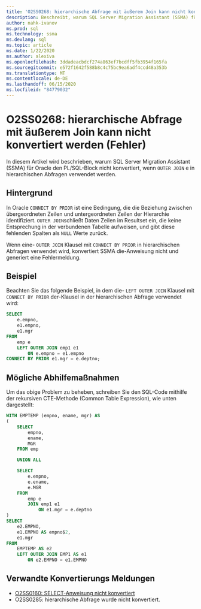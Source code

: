 ```yaml
---
title: 'O2SS0268: hierarchische Abfrage mit äußerem Join kann nicht konvertiert werden (Fehler)'
description: Beschreibt, warum SQL Server Migration Assistant (SSMA) für Oracle den PL/SQL-Block nicht konvertiert, wenn äußere Joins in hierarchischen Abfragen verwendet werden.
author: nahk-ivanov
ms.prod: sql
ms.technology: ssma
ms.devlang: sql
ms.topic: article
ms.date: 1/22/2020
ms.author: alexiva
ms.openlocfilehash: 3ddadeacbdcf274a863ef7bcdff5fb3954f165fa
ms.sourcegitcommit: e572f1642f588b8c4c75bc9ea6adf4ccd48a353b
ms.translationtype: MT
ms.contentlocale: de-DE
ms.lasthandoff: 06/15/2020
ms.locfileid: "84779032"
---
```

# <a name="o2ss0268-hierarchical-query-with-outer-join-cannot-be-converted-error"></a>O2SS0268: hierarchische Abfrage mit äußerem Join kann nicht konvertiert werden (Fehler)

In diesem Artikel wird beschrieben, warum SQL Server Migration Assistant (SSMA) für Oracle den PL/SQL-Block nicht konvertiert, wenn `OUTER JOIN` e in hierarchischen Abfragen verwendet werden.

## <a name="background"></a>Hintergrund

In Oracle `CONNECT BY PRIOR` ist eine Bedingung, die die Beziehung zwischen übergeordneten Zeilen und untergeordneten Zeilen der Hierarchie identifiziert. `OUTER JOIN`schließt Daten Zeilen im Resultset ein, die keine Entsprechung in der verbundenen Tabelle aufweisen, und gibt diese fehlenden Spalten als `NULL` Werte zurück.

Wenn eine- `OUTER JOIN` Klausel mit `CONNECT BY PRIOR` in hierarchischen Abfragen verwendet wird, konvertiert SSMA die-Anweisung nicht und generiert eine Fehlermeldung.

## <a name="example"></a>Beispiel

Beachten Sie das folgende Beispiel, in dem die- `LEFT OUTER JOIN` Klausel mit `CONNECT BY PRIOR` der-Klausel in der hierarchischen Abfrage verwendet wird:

```sql
SELECT
    e.empno,
    e1.empno,
    e1.mgr
FROM
    emp e
    LEFT OUTER JOIN emp1 e1
        ON e.empno = e1.empno
CONNECT BY PRIOR e1.mgr = e.deptno;
```

## <a name="possible-remedies"></a>Mögliche Abhilfemaßnahmen

Um das obige Problem zu beheben, schreiben Sie den SQL-Code mithilfe der rekursiven CTE-Methode (Common Table Expression), wie unten dargestellt:

```sql
WITH EMPTEMP (empno, ename, mgr) AS
(
    SELECT
        empno,
        ename,
        MGR
    FROM emp

    UNION ALL

    SELECT
        e.empno,
        e.ename,
        e.MGR
    FROM
        emp e
        JOIN emp1 e1
            ON e1.mgr = e.deptno
)
SELECT
    e2.EMPNO,
    e1.EMPNO AS empno$2,
    e1.mgr
FROM
    EMPTEMP AS e2
    LEFT OUTER JOIN EMP1 AS e1
        ON e2.EMPNO = e1.EMPNO
```

## <a name="related-conversion-messages"></a>Verwandte Konvertierungs Meldungen

* [O2SS0160: SELECT-Anweisung nicht konvertiert](o2ss0160.md)
* O2SS0285: hierarchische Abfrage wurde nicht konvertiert.
